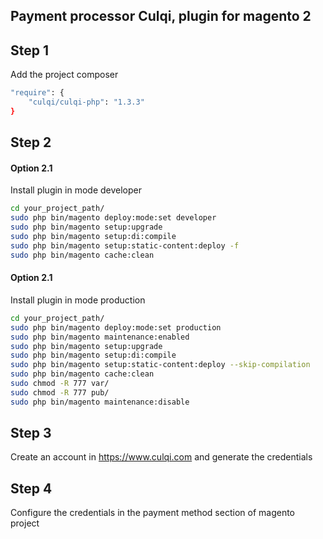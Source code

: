## Payment processor Culqi, plugin for magento 2

## Step 1
Add the project composer
```bash
"require": {
    "culqi/culqi-php": "1.3.3"
}
```

## Step 2
#### Option 2.1
Install plugin in mode developer

```bash
cd your_project_path/
sudo php bin/magento deploy:mode:set developer
sudo php bin/magento setup:upgrade
sudo php bin/magento setup:di:compile
sudo php bin/magento setup:static-content:deploy -f
sudo php bin/magento cache:clean
```

#### Option 2.1
Install plugin in mode production
```bash
cd your_project_path/
sudo php bin/magento deploy:mode:set production
sudo php bin/magento maintenance:enabled
sudo php bin/magento setup:upgrade
sudo php bin/magento setup:di:compile
sudo php bin/magento setup:static-content:deploy --skip-compilation
sudo php bin/magento cache:clean
sudo chmod -R 777 var/
sudo chmod -R 777 pub/
sudo php bin/magento maintenance:disable
```
## Step 3
Create an account in https://www.culqi.com and generate the credentials

## Step 4
Configure the credentials in the payment method section of magento project
